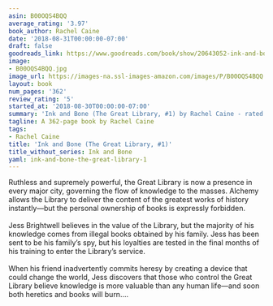 ```yaml
---
asin: B00OQS4BQQ
average_rating: '3.97'
book_author: Rachel Caine
date: '2018-08-31T00:00:00-07:00'
draft: false
goodreads_link: https://www.goodreads.com/book/show/20643052-ink-and-bone
image:
- B00OQS4BQQ.jpg
image_url: https://images-na.ssl-images-amazon.com/images/P/B00OQS4BQQ.01._SCLZZZZZZZ.jpg
layout: book
num_pages: '362'
review_rating: '5'
started_at: '2018-08-30T00:00:00-07:00'
summary: 'Ink and Bone (The Great Library, #1) by Rachel Caine - rated 3.97/5 on Goodreads'
tagline: A 362-page book by Rachel Caine
tags:
- Rachel Caine
title: 'Ink and Bone (The Great Library, #1)'
title_without_series: Ink and Bone
yaml: ink-and-bone-the-great-library-1
---
```


Ruthless and supremely powerful, the Great Library is now a presence in every major city, governing the flow of knowledge to the masses. Alchemy allows the Library to deliver the content of the greatest works of history instantly—but the personal ownership of books is expressly forbidden.<br /> <br />Jess Brightwell believes in the value of the Library, but the majority of his knowledge comes from illegal books obtained by his family. Jess has been sent to be his family’s spy, but his loyalties are tested in the final months of his training to enter the Library’s service.<br /> <br />When his friend inadvertently commits heresy by creating a device that could change the world, Jess discovers that those who control the Great Library believe knowledge is more valuable than any human life—and soon both heretics and books will burn....